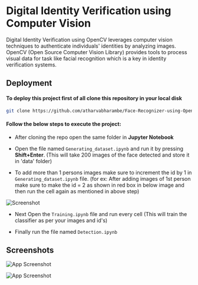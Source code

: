 
# Digital Identity Verification using Computer Vision

Digital Identity Verification using OpenCV leverages computer vision techniques to authenticate individuals' identities by analyzing images. OpenCV (Open Source Computer Vision Library) provides tools to process visual data for task like facial recognition which is a key in identity verification systems.


## Deployment

#### To deploy this project first of all clone this repository in your local disk

```bash
git clone https://github.com/atharvabharambe/Face-Recognizer-using-OpenCV.git
```

#### Follow the below steps to execute the project:

- After cloning the repo open the same folder in **Jupyter Notebook**

- Open the file named `Generating_dataset.ipynb` and run it by pressing **Shift+Enter**. (This will take 200 images of the face detected and store it in 'data' folder)

- To add more than 1 persons images make sure to increment the id by 1 in `Generating_dataset.ipynb` file. (for ex: After adding images of 1st person make sure to make the id = 2 as shown in red box in below image and then run the cell again as mentioned in above step)

![Screenshot](https://github.com/user-attachments/assets/c32881d5-348c-4153-af93-743dfe6348d1)


- Next Open the `Training.ipynb` file and run every cell (This will train the classifier as per your images and id's) 

- Finally run the file named `Detection.ipynb` 

## Screenshots

![App Screenshot](https://github.com/user-attachments/assets/aafb16b3-0cbe-40df-82dc-58e18f4af9df)

![App Screenshot](https://github.com/user-attachments/assets/c9c4d4da-5800-4351-ad14-b208347a6ccb)

